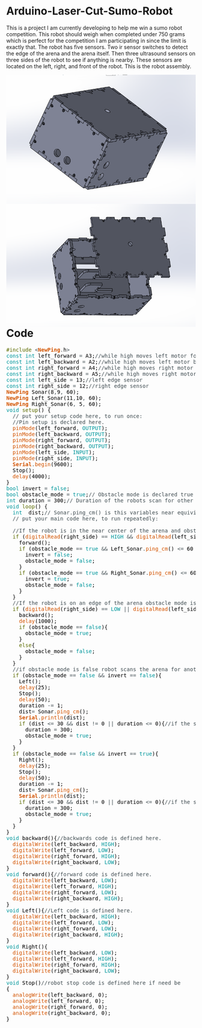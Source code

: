 # Arduino-Laser-Cut-Sumo-Robot

This is a project I am currently developing to help me win a sumo robot competition. This robot should weigh when completed under 750 grams which is perfect for the competition I am participating in since the limit is exactly that. The robot has five sensors. Two ir sensor switches to detect the edge of the arena and the arena itself. Then three ultrasound sensors on three sides of the robot to see if anything is nearby. These sensors are located on the left, right, and front of the robot. This is the robot assembly. 

<img src="sumo 1.PNG"
     alt="Sumo Robot Assembled"
     style="float: left; margin-right: 10px;" />
     
<img src="sumo 2.PNG"
     alt="Sumo Robot Exploded"
     style="float: left; margin-right: 10px;" />
     
     
# Code

<pre>
<font color="#5e6d03">#include</font> <font color="#434f54">&lt;</font><b><font color="#d35400">NewPing</font></b><font color="#434f54">.</font><font color="#000000">h</font><font color="#434f54">&gt;</font>
<font color="#00979c">const</font> <font color="#00979c">int</font> <font color="#000000">left_forward</font> <font color="#434f54">=</font> <font color="#000000">A3</font><font color="#000000">;</font><font color="#434f54">&#47;&#47;while high moves left motor forward</font>
<font color="#00979c">const</font> <font color="#00979c">int</font> <font color="#000000">left_backward</font> <font color="#434f54">=</font> <font color="#000000">A2</font><font color="#000000">;</font><font color="#434f54">&#47;&#47;while high moves left motor backward</font>
<font color="#00979c">const</font> <font color="#00979c">int</font> <font color="#000000">right_forward</font> <font color="#434f54">=</font> <font color="#000000">A4</font><font color="#000000">;</font><font color="#434f54">&#47;&#47;while high moves right motor forward</font>
<font color="#00979c">const</font> <font color="#00979c">int</font> <font color="#000000">right_backward</font> <font color="#434f54">=</font> <font color="#000000">A5</font><font color="#000000">;</font><font color="#434f54">&#47;&#47;while high moves right motor backward</font>
<font color="#00979c">const</font> <font color="#00979c">int</font> <font color="#000000">left_side</font> <font color="#434f54">=</font> <font color="#000000">13</font><font color="#000000">;</font><font color="#434f54">&#47;&#47;left edge sensor</font>
<font color="#00979c">const</font> <font color="#00979c">int</font> <font color="#000000">right_side</font> <font color="#434f54">=</font> <font color="#000000">12</font><font color="#000000">;</font><font color="#434f54">&#47;&#47;right edge sensor</font>
<b><font color="#d35400">NewPing</font></b> <font color="#000000">Sonar</font><font color="#000000">(</font><font color="#000000">8</font><font color="#434f54">,</font><font color="#000000">9</font><font color="#434f54">,</font> <font color="#000000">60</font><font color="#000000">)</font><font color="#000000">;</font>
<b><font color="#d35400">NewPing</font></b> <font color="#000000">Left_Sonar</font><font color="#000000">(</font><font color="#000000">11</font><font color="#434f54">,</font><font color="#000000">10</font><font color="#434f54">,</font> <font color="#000000">60</font><font color="#000000">)</font><font color="#000000">;</font>
<b><font color="#d35400">NewPing</font></b> <font color="#000000">Right_Sonar</font><font color="#000000">(</font><font color="#000000">6</font><font color="#434f54">,</font> <font color="#000000">5</font><font color="#434f54">,</font> <font color="#000000">60</font><font color="#000000">)</font><font color="#000000">;</font>
<font color="#00979c">void</font> <font color="#5e6d03">setup</font><font color="#000000">(</font><font color="#000000">)</font> <font color="#000000">{</font>
 &nbsp;<font color="#434f54">&#47;&#47; put your setup code here, to run once:</font>
 &nbsp;<font color="#434f54">&#47;&#47;Pin setup is declared here.</font>
 &nbsp;<font color="#d35400">pinMode</font><font color="#000000">(</font><font color="#000000">left_forward</font><font color="#434f54">,</font> <font color="#00979c">OUTPUT</font><font color="#000000">)</font><font color="#000000">;</font>
 &nbsp;<font color="#d35400">pinMode</font><font color="#000000">(</font><font color="#000000">left_backward</font><font color="#434f54">,</font> <font color="#00979c">OUTPUT</font><font color="#000000">)</font><font color="#000000">;</font>
 &nbsp;<font color="#d35400">pinMode</font><font color="#000000">(</font><font color="#000000">right_forward</font><font color="#434f54">,</font> <font color="#00979c">OUTPUT</font><font color="#000000">)</font><font color="#000000">;</font>
 &nbsp;<font color="#d35400">pinMode</font><font color="#000000">(</font><font color="#000000">right_backward</font><font color="#434f54">,</font> <font color="#00979c">OUTPUT</font><font color="#000000">)</font><font color="#000000">;</font>
 &nbsp;<font color="#d35400">pinMode</font><font color="#000000">(</font><font color="#000000">left_side</font><font color="#434f54">,</font> <font color="#00979c">INPUT</font><font color="#000000">)</font><font color="#000000">;</font>
 &nbsp;<font color="#d35400">pinMode</font><font color="#000000">(</font><font color="#000000">right_side</font><font color="#434f54">,</font> <font color="#00979c">INPUT</font><font color="#000000">)</font><font color="#000000">;</font>
 &nbsp;<b><font color="#d35400">Serial</font></b><font color="#434f54">.</font><font color="#d35400">begin</font><font color="#000000">(</font><font color="#000000">9600</font><font color="#000000">)</font><font color="#000000">;</font> 
 &nbsp;<font color="#000000">Stop</font><font color="#000000">(</font><font color="#000000">)</font><font color="#000000">;</font>
 &nbsp;<font color="#d35400">delay</font><font color="#000000">(</font><font color="#000000">4000</font><font color="#000000">)</font><font color="#000000">;</font>
<font color="#000000">}</font>
<font color="#00979c">bool</font> <font color="#000000">invert</font> <font color="#434f54">=</font> <font color="#00979c">false</font><font color="#000000">;</font>
<font color="#00979c">bool</font> <font color="#000000">obstacle_mode</font> <font color="#434f54">=</font> <font color="#00979c">true</font><font color="#000000">;</font><font color="#434f54">&#47;&#47; Obstacle mode is declared true by default until an edge is reached where it is inverted from there.</font>
<font color="#00979c">int</font> <font color="#000000">duration</font> <font color="#434f54">=</font> <font color="#000000">300</font><font color="#000000">;</font><font color="#434f54">&#47;&#47; Duration of the robots scan for other nearby robots is decalred here.</font>
<font color="#00979c">void</font> <font color="#5e6d03">loop</font><font color="#000000">(</font><font color="#000000">)</font> <font color="#000000">{</font>
 &nbsp;<font color="#00979c">int</font> &nbsp;<font color="#000000">dist</font><font color="#000000">;</font><font color="#434f54">&#47;&#47; Sonar.ping_cm() is this variables near equivilent.</font>
 &nbsp;<font color="#434f54">&#47;&#47; put your main code here, to run repeatedly:</font>
 &nbsp;
 &nbsp;<font color="#434f54">&#47;&#47;If the robot is in the near center of the arena and obstacle mode is true the robot moves forward.</font>
 &nbsp;<font color="#5e6d03">if</font> <font color="#000000">(</font><font color="#d35400">digitalRead</font><font color="#000000">(</font><font color="#000000">right_side</font><font color="#000000">)</font> <font color="#434f54">==</font> <font color="#00979c">HIGH</font> <font color="#434f54">&amp;&amp;</font> <font color="#d35400">digitalRead</font><font color="#000000">(</font><font color="#000000">left_side</font><font color="#000000">)</font> <font color="#434f54">==</font> <font color="#00979c">HIGH</font> <font color="#434f54">&amp;&amp;</font> <font color="#000000">obstacle_mode</font> <font color="#434f54">==</font> <font color="#00979c">true</font><font color="#000000">)</font><font color="#000000">{</font>
 &nbsp;&nbsp;&nbsp;<font color="#000000">forward</font><font color="#000000">(</font><font color="#000000">)</font><font color="#000000">;</font>
 &nbsp;&nbsp;&nbsp;<font color="#5e6d03">if</font> <font color="#000000">(</font><font color="#000000">obstacle_mode</font> <font color="#434f54">==</font> <font color="#00979c">true</font> <font color="#434f54">&amp;&amp;</font> <font color="#000000">Left_Sonar</font><font color="#434f54">.</font><font color="#d35400">ping_cm</font><font color="#000000">(</font><font color="#000000">)</font> <font color="#434f54">&lt;=</font> <font color="#000000">60</font> <font color="#434f54">&amp;&amp;</font> <font color="#000000">Left_Sonar</font><font color="#434f54">.</font><font color="#d35400">ping_cm</font><font color="#000000">(</font><font color="#000000">)</font> <font color="#434f54">!=</font> <font color="#000000">0</font><font color="#000000">)</font><font color="#000000">{</font>
 &nbsp;&nbsp;&nbsp;&nbsp;&nbsp;<font color="#000000">invert</font> <font color="#434f54">=</font> <font color="#00979c">false</font><font color="#000000">;</font>
 &nbsp;&nbsp;&nbsp;&nbsp;&nbsp;<font color="#000000">obstacle_mode</font> <font color="#434f54">=</font> <font color="#00979c">false</font><font color="#000000">;</font>
 &nbsp;&nbsp;&nbsp;<font color="#000000">}</font>
 &nbsp;&nbsp;&nbsp;<font color="#5e6d03">if</font> <font color="#000000">(</font><font color="#000000">obstacle_mode</font> <font color="#434f54">==</font> <font color="#00979c">true</font> <font color="#434f54">&amp;&amp;</font> <font color="#000000">Right_Sonar</font><font color="#434f54">.</font><font color="#d35400">ping_cm</font><font color="#000000">(</font><font color="#000000">)</font> <font color="#434f54">&lt;=</font> <font color="#000000">60</font> <font color="#434f54">&amp;&amp;</font> <font color="#000000">Right_Sonar</font><font color="#434f54">.</font><font color="#d35400">ping_cm</font><font color="#000000">(</font><font color="#000000">)</font> <font color="#434f54">!=</font> <font color="#000000">0</font><font color="#000000">)</font><font color="#000000">{</font>
 &nbsp;&nbsp;&nbsp;&nbsp;&nbsp;<font color="#000000">invert</font> <font color="#434f54">=</font> <font color="#00979c">true</font><font color="#000000">;</font>
 &nbsp;&nbsp;&nbsp;&nbsp;&nbsp;<font color="#000000">obstacle_mode</font> <font color="#434f54">=</font> <font color="#00979c">false</font><font color="#000000">;</font>
 &nbsp;&nbsp;&nbsp;<font color="#000000">}</font>
 &nbsp;<font color="#000000">}</font>
 &nbsp;<font color="#434f54">&#47;&#47;If the robot is on an edge of the arena obstacle mode is inverted, the robot moves backwards, and then turns left.</font>
 &nbsp;<font color="#5e6d03">if</font> <font color="#000000">(</font><font color="#d35400">digitalRead</font><font color="#000000">(</font><font color="#000000">right_side</font><font color="#000000">)</font> <font color="#434f54">==</font> <font color="#00979c">LOW</font> <font color="#434f54">||</font> <font color="#d35400">digitalRead</font><font color="#000000">(</font><font color="#000000">left_side</font><font color="#000000">)</font> <font color="#434f54">==</font> <font color="#00979c">LOW</font><font color="#000000">)</font><font color="#000000">{</font>
 &nbsp;&nbsp;&nbsp;<font color="#000000">backward</font><font color="#000000">(</font><font color="#000000">)</font><font color="#000000">;</font>
 &nbsp;&nbsp;&nbsp;<font color="#d35400">delay</font><font color="#000000">(</font><font color="#000000">1000</font><font color="#000000">)</font><font color="#000000">;</font>
 &nbsp;&nbsp;&nbsp;<font color="#5e6d03">if</font> <font color="#000000">(</font><font color="#000000">obstacle_mode</font> <font color="#434f54">==</font> <font color="#00979c">false</font><font color="#000000">)</font><font color="#000000">{</font>
 &nbsp;&nbsp;&nbsp;&nbsp;&nbsp;<font color="#000000">obstacle_mode</font> <font color="#434f54">=</font> <font color="#00979c">true</font><font color="#000000">;</font>
 &nbsp;&nbsp;&nbsp;<font color="#000000">}</font>
 &nbsp;&nbsp;&nbsp;<font color="#5e6d03">else</font><font color="#000000">{</font>
 &nbsp;&nbsp;&nbsp;&nbsp;&nbsp;<font color="#000000">obstacle_mode</font> <font color="#434f54">=</font> <font color="#00979c">false</font><font color="#000000">;</font> 
 &nbsp;&nbsp;&nbsp;<font color="#000000">}</font>
 &nbsp;<font color="#000000">}</font>
 &nbsp;<font color="#434f54">&#47;&#47;if obstacle mode is false robot scans the arena for another bot. The duration of the scan is defined above the loop. </font>
 &nbsp;<font color="#5e6d03">if</font> <font color="#000000">(</font><font color="#000000">obstacle_mode</font> <font color="#434f54">==</font> <font color="#00979c">false</font> <font color="#434f54">&amp;&amp;</font> <font color="#000000">invert</font> <font color="#434f54">==</font> <font color="#00979c">false</font><font color="#000000">)</font><font color="#000000">{</font>
 &nbsp;&nbsp;&nbsp;<font color="#000000">Left</font><font color="#000000">(</font><font color="#000000">)</font><font color="#000000">;</font> 
 &nbsp;&nbsp;&nbsp;<font color="#d35400">delay</font><font color="#000000">(</font><font color="#000000">25</font><font color="#000000">)</font><font color="#000000">;</font>
 &nbsp;&nbsp;&nbsp;<font color="#000000">Stop</font><font color="#000000">(</font><font color="#000000">)</font><font color="#000000">;</font>
 &nbsp;&nbsp;&nbsp;<font color="#d35400">delay</font><font color="#000000">(</font><font color="#000000">50</font><font color="#000000">)</font><font color="#000000">;</font>
 &nbsp;&nbsp;&nbsp;<font color="#000000">duration</font> <font color="#434f54">-=</font> <font color="#000000">1</font><font color="#000000">;</font>
 &nbsp;&nbsp;&nbsp;<font color="#000000">dist</font><font color="#434f54">=</font> <font color="#000000">Sonar</font><font color="#434f54">.</font><font color="#d35400">ping_cm</font><font color="#000000">(</font><font color="#000000">)</font><font color="#000000">;</font>
 &nbsp;&nbsp;&nbsp;<b><font color="#d35400">Serial</font></b><font color="#434f54">.</font><font color="#d35400">println</font><font color="#000000">(</font><font color="#000000">dist</font><font color="#000000">)</font><font color="#000000">;</font>
 &nbsp;&nbsp;&nbsp;<font color="#5e6d03">if</font> <font color="#000000">(</font><font color="#000000">dist</font> <font color="#434f54">&lt;=</font> <font color="#000000">30</font> <font color="#434f54">&amp;&amp;</font> <font color="#000000">dist</font> <font color="#434f54">!=</font> <font color="#000000">0</font> <font color="#434f54">||</font> <font color="#000000">duration</font> <font color="#434f54">&lt;=</font> <font color="#000000">0</font><font color="#000000">)</font><font color="#000000">{</font><font color="#434f54">&#47;&#47;if the scan turns up something obstacle mode becomes true and the robot will run over the other bot. </font>
 &nbsp;&nbsp;&nbsp;&nbsp;&nbsp;<font color="#000000">duration</font> <font color="#434f54">=</font> <font color="#000000">300</font><font color="#000000">;</font>
 &nbsp;&nbsp;&nbsp;&nbsp;&nbsp;<font color="#000000">obstacle_mode</font> <font color="#434f54">=</font> <font color="#00979c">true</font><font color="#000000">;</font>
 &nbsp;&nbsp;&nbsp;<font color="#000000">}</font>
 &nbsp;<font color="#000000">}</font>
 &nbsp;<font color="#5e6d03">if</font> <font color="#000000">(</font><font color="#000000">obstacle_mode</font> <font color="#434f54">==</font> <font color="#00979c">false</font> <font color="#434f54">&amp;&amp;</font> <font color="#000000">invert</font> <font color="#434f54">==</font> <font color="#00979c">true</font><font color="#000000">)</font><font color="#000000">{</font>
 &nbsp;&nbsp;&nbsp;<font color="#000000">Right</font><font color="#000000">(</font><font color="#000000">)</font><font color="#000000">;</font> 
 &nbsp;&nbsp;&nbsp;<font color="#d35400">delay</font><font color="#000000">(</font><font color="#000000">25</font><font color="#000000">)</font><font color="#000000">;</font>
 &nbsp;&nbsp;&nbsp;<font color="#000000">Stop</font><font color="#000000">(</font><font color="#000000">)</font><font color="#000000">;</font>
 &nbsp;&nbsp;&nbsp;<font color="#d35400">delay</font><font color="#000000">(</font><font color="#000000">50</font><font color="#000000">)</font><font color="#000000">;</font>
 &nbsp;&nbsp;&nbsp;<font color="#000000">duration</font> <font color="#434f54">-=</font> <font color="#000000">1</font><font color="#000000">;</font>
 &nbsp;&nbsp;&nbsp;<font color="#000000">dist</font><font color="#434f54">=</font> <font color="#000000">Sonar</font><font color="#434f54">.</font><font color="#d35400">ping_cm</font><font color="#000000">(</font><font color="#000000">)</font><font color="#000000">;</font>
 &nbsp;&nbsp;&nbsp;<b><font color="#d35400">Serial</font></b><font color="#434f54">.</font><font color="#d35400">println</font><font color="#000000">(</font><font color="#000000">dist</font><font color="#000000">)</font><font color="#000000">;</font>
 &nbsp;&nbsp;&nbsp;<font color="#5e6d03">if</font> <font color="#000000">(</font><font color="#000000">dist</font> <font color="#434f54">&lt;=</font> <font color="#000000">30</font> <font color="#434f54">&amp;&amp;</font> <font color="#000000">dist</font> <font color="#434f54">!=</font> <font color="#000000">0</font> <font color="#434f54">||</font> <font color="#000000">duration</font> <font color="#434f54">&lt;=</font> <font color="#000000">0</font><font color="#000000">)</font><font color="#000000">{</font><font color="#434f54">&#47;&#47;if the scan turns up something obstacle mode becomes true and the robot will run over the other bot. </font>
 &nbsp;&nbsp;&nbsp;&nbsp;&nbsp;<font color="#000000">duration</font> <font color="#434f54">=</font> <font color="#000000">300</font><font color="#000000">;</font>
 &nbsp;&nbsp;&nbsp;&nbsp;&nbsp;<font color="#000000">obstacle_mode</font> <font color="#434f54">=</font> <font color="#00979c">true</font><font color="#000000">;</font>
 &nbsp;&nbsp;&nbsp;<font color="#000000">}</font>
 &nbsp;<font color="#000000">}</font>
<font color="#000000">}</font>
<font color="#00979c">void</font> <font color="#000000">backward</font><font color="#000000">(</font><font color="#000000">)</font><font color="#000000">{</font><font color="#434f54">&#47;&#47;backwards code is defined here.</font>
 &nbsp;<font color="#d35400">digitalWrite</font><font color="#000000">(</font><font color="#000000">left_backward</font><font color="#434f54">,</font> <font color="#00979c">HIGH</font><font color="#000000">)</font><font color="#000000">;</font>
 &nbsp;<font color="#d35400">digitalWrite</font><font color="#000000">(</font><font color="#000000">left_forward</font><font color="#434f54">,</font> <font color="#00979c">LOW</font><font color="#000000">)</font><font color="#000000">;</font>
 &nbsp;<font color="#d35400">digitalWrite</font><font color="#000000">(</font><font color="#000000">right_forward</font><font color="#434f54">,</font> <font color="#00979c">HIGH</font><font color="#000000">)</font><font color="#000000">;</font>
 &nbsp;<font color="#d35400">digitalWrite</font><font color="#000000">(</font><font color="#000000">right_backward</font><font color="#434f54">,</font> <font color="#00979c">LOW</font><font color="#000000">)</font><font color="#000000">;</font>
<font color="#000000">}</font>
<font color="#00979c">void</font> <font color="#000000">forward</font><font color="#000000">(</font><font color="#000000">)</font><font color="#000000">{</font><font color="#434f54">&#47;&#47;forward code is defined here.</font>
 &nbsp;<font color="#d35400">digitalWrite</font><font color="#000000">(</font><font color="#000000">left_backward</font><font color="#434f54">,</font> <font color="#00979c">LOW</font><font color="#000000">)</font><font color="#000000">;</font>
 &nbsp;<font color="#d35400">digitalWrite</font><font color="#000000">(</font><font color="#000000">left_forward</font><font color="#434f54">,</font> <font color="#00979c">HIGH</font><font color="#000000">)</font><font color="#000000">;</font>
 &nbsp;<font color="#d35400">digitalWrite</font><font color="#000000">(</font><font color="#000000">right_forward</font><font color="#434f54">,</font> <font color="#00979c">LOW</font><font color="#000000">)</font><font color="#000000">;</font>
 &nbsp;<font color="#d35400">digitalWrite</font><font color="#000000">(</font><font color="#000000">right_backward</font><font color="#434f54">,</font> <font color="#00979c">HIGH</font><font color="#000000">)</font><font color="#000000">;</font>
<font color="#000000">}</font>
<font color="#00979c">void</font> <font color="#000000">Left</font><font color="#000000">(</font><font color="#000000">)</font><font color="#000000">{</font><font color="#434f54">&#47;&#47;Left code is defined here.</font>
 &nbsp;<font color="#d35400">digitalWrite</font><font color="#000000">(</font><font color="#000000">left_backward</font><font color="#434f54">,</font> <font color="#00979c">HIGH</font><font color="#000000">)</font><font color="#000000">;</font>
 &nbsp;<font color="#d35400">digitalWrite</font><font color="#000000">(</font><font color="#000000">left_forward</font><font color="#434f54">,</font> <font color="#00979c">LOW</font><font color="#000000">)</font><font color="#000000">;</font>
 &nbsp;<font color="#d35400">digitalWrite</font><font color="#000000">(</font><font color="#000000">right_forward</font><font color="#434f54">,</font> <font color="#00979c">LOW</font><font color="#000000">)</font><font color="#000000">;</font>
 &nbsp;<font color="#d35400">digitalWrite</font><font color="#000000">(</font><font color="#000000">right_backward</font><font color="#434f54">,</font> <font color="#00979c">HIGH</font><font color="#000000">)</font><font color="#000000">;</font>
<font color="#000000">}</font>
<font color="#00979c">void</font> <font color="#000000">Right</font><font color="#000000">(</font><font color="#000000">)</font><font color="#000000">{</font>
 &nbsp;<font color="#d35400">digitalWrite</font><font color="#000000">(</font><font color="#000000">left_backward</font><font color="#434f54">,</font> <font color="#00979c">LOW</font><font color="#000000">)</font><font color="#000000">;</font>
 &nbsp;<font color="#d35400">digitalWrite</font><font color="#000000">(</font><font color="#000000">left_forward</font><font color="#434f54">,</font> <font color="#00979c">HIGH</font><font color="#000000">)</font><font color="#000000">;</font>
 &nbsp;<font color="#d35400">digitalWrite</font><font color="#000000">(</font><font color="#000000">right_forward</font><font color="#434f54">,</font> <font color="#00979c">HIGH</font><font color="#000000">)</font><font color="#000000">;</font>
 &nbsp;<font color="#d35400">digitalWrite</font><font color="#000000">(</font><font color="#000000">right_backward</font><font color="#434f54">,</font> <font color="#00979c">LOW</font><font color="#000000">)</font><font color="#000000">;</font>
<font color="#000000">}</font>
<font color="#00979c">void</font> <font color="#000000">Stop</font><font color="#000000">(</font><font color="#000000">)</font><font color="#434f54">&#47;&#47;robot stop code is defined here if need be</font>
<font color="#000000">{</font>
 &nbsp;<font color="#d35400">analogWrite</font><font color="#000000">(</font><font color="#000000">left_backward</font><font color="#434f54">,</font> <font color="#000000">0</font><font color="#000000">)</font><font color="#000000">;</font>
 &nbsp;<font color="#d35400">analogWrite</font><font color="#000000">(</font><font color="#000000">left_forward</font><font color="#434f54">,</font> <font color="#000000">0</font><font color="#000000">)</font><font color="#000000">;</font>
 &nbsp;<font color="#d35400">analogWrite</font><font color="#000000">(</font><font color="#000000">right_forward</font><font color="#434f54">,</font> <font color="#000000">0</font><font color="#000000">)</font><font color="#000000">;</font>
 &nbsp;<font color="#d35400">analogWrite</font><font color="#000000">(</font><font color="#000000">right_backward</font><font color="#434f54">,</font> <font color="#000000">0</font><font color="#000000">)</font><font color="#000000">;</font>
<font color="#000000">}</font>

</pre>
